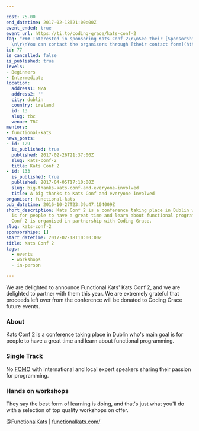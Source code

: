 ```yaml
---

cost: 75.00
end_datetime: 2017-02-18T21:00:00Z
event_ended: true
event_url: https://ti.to/coding-grace/kats-conf-2
faq: "### Interested in sponsoring Kats Conf 2\r\nSee their [Sponsorship brochure](http://functionalkats.com/assets/pictures/kats_Conf_17_sponsor_package-20161014.pdf).\r\
  \n\r\nYou can contact the organisers through [their contact form](http://functionalkats.com/#nav-contact)."
id: 77
is_cancelled: false
is_published: true
levels:
- Beginners
- Intermediate
location:
  address1: N/A
  address2: ''
  city: dublin
  country: ireland
  id: 13
  slug: tbc
  venue: TBC
mentors:
- functional-kats
news_posts:
- id: 129
  is_published: true
  published: 2017-02-26T21:37:00Z
  slug: kats-conf-2
  title: Kats Conf 2
- id: 133
  is_published: true
  published: 2017-04-05T17:10:00Z
  slug: big-thanks-kats-conf-and-everyone-involved
  title: A big thanks to Kats Conf and everyone involved
organiser: functional-kats
pub_datetime: 2016-10-27T23:39:47.104009Z
short_description: Kats Conf 2 is a conference taking place in Dublin who's main goal
  is for people to have a great time and learn about functional programming. Kats
  Conf 2 is organised in partnership with Coding Grace.
slug: kats-conf-2
sponsorships: []
start_datetime: 2017-02-18T10:00:00Z
title: Kats Conf 2
tags:
  - events
  - workshops
  - in-person

---
```


We are delighted to announce Functional Kats' Kats Conf 2, and we are delighted to partner with them this year. We are extremely grateful that proceeds left over from the conference will be donated to Coding Grace future events.

### About
Kats Conf 2 is a conference taking place in Dublin who's main goal is for people to have a great time and learn about functional programming.

### Single Track
No [FOMO](http://www.urbandictionary.com/define.php?term=fomo) with international and local expert speakers sharing their passion for programming.

### Hands on workshops
They say the best form of learning is doing, and that's just what you'll do with a selection of top quality workshops on offer.

[@FunctionalKats](https://twitter.com/functionalkats) | [functionalkats.com/](http://functionalkats.com/)